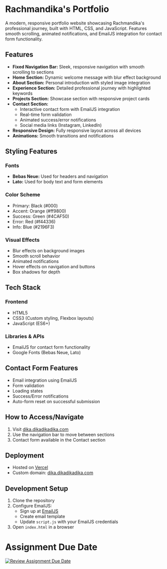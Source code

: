 # Rachmandika's Portfolio

A modern, responsive portfolio website showcasing Rachmandika's professional journey, built with HTML, CSS, and JavaScript. Features smooth scrolling, animated notifications, and EmailJS integration for contact form functionality.

## Features

- **Fixed Navigation Bar:** Sleek, responsive navigation with smooth scrolling to sections
- **Home Section:** Dynamic welcome message with blur effect background
- **About Section:** Personal introduction with styled image integration
- **Experience Section:** Detailed professional journey with highlighted keywords
- **Projects Section:** Showcase section with responsive project cards
- **Contact Section:** 
  - Interactive contact form with EmailJS integration
  - Real-time form validation
  - Animated success/error notifications
  - Social media links (Instagram, LinkedIn)
- **Responsive Design:** Fully responsive layout across all devices
- **Animations:** Smooth transitions and notifications

## Styling Features

### Fonts
- **Bebas Neue:** Used for headers and navigation
- **Lato:** Used for body text and form elements

### Color Scheme
- Primary: Black (#000)
- Accent: Orange (#ff9800)
- Success: Green (#4CAF50)
- Error: Red (#f44336)
- Info: Blue (#2196F3)

### Visual Effects
- Blur effects on background images
- Smooth scroll behavior
- Animated notifications
- Hover effects on navigation and buttons
- Box shadows for depth

## Tech Stack

### Frontend
- HTML5
- CSS3 (Custom styling, Flexbox layouts)
- JavaScript (ES6+)

### Libraries & APIs
- EmailJS for contact form functionality
- Google Fonts (Bebas Neue, Lato)

## Contact Form Features

- Email integration using EmailJS
- Form validation
- Loading states
- Success/Error notifications
- Auto-form reset on successful submission

## How to Access/Navigate

1. Visit [dika.dikadikadika.com](https://dika.dikadikadika.com)
2. Use the navigation bar to move between sections
3. Contact form available in the Contact section

## Deployment

- Hosted on [Vercel](https://vercel.com)
- Custom domain: [dika.dikadikadika.com](https://dika.dikadikadika.com)

## Development Setup

1. Clone the repository
2. Configure EmailJS:
   - Sign up at [EmailJS](https://www.emailjs.com)
   - Create email template
   - Update `script.js` with your EmailJS credentials
3. Open `index.html` in a browser

# Assignment Due Date
[![Review Assignment Due Date](https://classroom.github.com/assets/deadline-readme-button-22041afd0340ce965d47ae6ef1cefeee28c7c493a6346c4f15d667ab976d596c.svg)](https://classroom.github.com/a/akoVEwkh)
